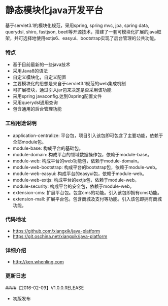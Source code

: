 # 静态模块化java开发平台
基于servlet3.1的模块化规范，采用spring, spring mvc, jpa, spring data, querydsl, shiro, fastjson, beetl等开源技术，搭建了一套可模块化扩展的java框架，并可选择地使用extjs6、easyui、bootstrap实现了后台管理的公共功能。

### 特点
* 基于目前最新的一些java技术
* 采用Java8的语法
* 自定义模块化，自定义配置
* 主要模块化的思想是来自于servlet3.1规范的web集成机制
* 可扩展模块，通过引入jar包来决定是否采用该功能
* 采用spring javaconfig.达到0spring配置文件
* 采用querydsl通用查询
* 包含通用的后台管理功能

### 工程用途说明
* application-centralize: 平台包，项目引入该包即可包含了主要功能，依赖于全部module包。
* module-base: 构成平台的基础包。
* module-domain: 构成平台的领域数据操作包，依赖于module-base。
* module-web: 构成平台的web功能包，依赖于module-domain。
* module-web-bootstrap: 构成平台的bootstrap包，依赖于module-web。
* module-web-easyui: 构成平台的easyui包，依赖于module-web。
* module-web-extjs: 构成平台的extjs包，依赖于module-web。
* module-security: 构成平台的安全包，依赖于module-web。
* extension-cms: 扩展平台包。包含cms的功能。引入该包即拥有cms功能。
* extension-mall: 扩展平台包。包含商城及支付等功能。引入该包即拥有商城功能。

### 代码地址
* https://github.com/xiangxik/java-platform
* https://git.oschina.net/xiangxik/java-platform

### 详细介绍
* http://ken.whenling.com

### 更新日志
####【2016-02-09】V1.0.0.RELEASE
* 初版发布